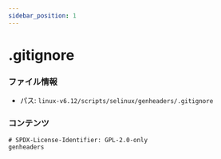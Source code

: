 ```yaml
---
sidebar_position: 1
---
```

# .gitignore

### ファイル情報

- パス: `linux-v6.12/scripts/selinux/genheaders/.gitignore`

### コンテンツ

```gitignore
# SPDX-License-Identifier: GPL-2.0-only
genheaders

```

